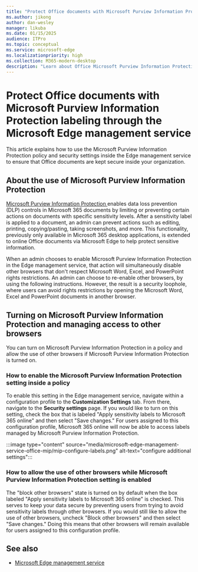 ```yaml
---
title: "Protect Office documents with Microsoft Purview Information Protection labeling"
ms.author: jikong
author: dan-wesley
manager: likuba
ms.date: 01/15/2025
audience: ITPro
ms.topic: conceptual
ms.service: microsoft-edge
ms.localizationpriority: high
ms.collection: M365-modern-desktop
description: "Learn about Office Microsoft Purview Information Protection labeling through the Microsoft Edge management service "
---
```


# Protect Office documents with Microsoft Purview Information Protection labeling through the Microsoft Edge management service

This article explains how to use the Microsoft Purview Information Protection policy and security settings inside the Edge management service to ensure that Office documents are kept secure inside your organization.

## About the use of Microsoft Purview Information Protection

[Microsoft Purview Information Protection ](/purview/information-protection) enables data loss prevention (DLP) controls in Microsoft 365 documents by limiting or preventing certain actions on documents with specific sensitivity levels. After a sensitivity label is applied to a document, an admin can prevent actions such as editing, printing, copying/pasting, taking screenshots, and more. This functionality, previously only available in Microsoft 365 desktop applications, is extended to online Office documents via Microsoft Edge to help protect sensitive information.  

When an admin chooses to enable Microsoft Purview Information Protection in the Edge management service, that action will simultaneously disable other browsers that don't respect Microsoft Word, Excel, and PowerPoint rights restrictions. An admin can choose to re-enable other browsers, by using the following instructions. However, the result is a security loophole, where users can avoid rights restrictions by opening the Microsoft Word, Excel and PowerPoint documents in another browser.

## Turning on Microsoft Purview Information Protection and managing access to other browsers

You can turn on Microsoft Purview Information Protection in a policy and allow the use of other browsers if Microsoft Purview Information Protection is turned on.

### How to enable the Microsoft Purview Information Protection setting inside a policy

To enable this setting in the Edge management service, navigate within a configuration profile to the **Customization Settings** tab. From there, navigate to the **Security settings** page. If you would like to turn on this setting, check the box that is labeled "Apply sensitivity labels to Microsoft 365 online" and then select "Save changes." For users assigned to this configuration profile, Microsoft 365 online will now be able to access labels managed by Microsoft Purview Information Protection.

:::image type="content" source="media/microsoft-edge-management-service-office-mip/mip-configure-labels.png" alt-text="configure additional settings":::

### How to allow the use of other browsers while Microsoft Purview Information Protection setting is enabled

The "block other browsers" state is turned on by default when the box labeled "Apply sensitivity labels to Microsoft 365 online" is checked. This serves to keep your data secure by preventing users from trying to avoid sensitivity labels through other browsers. If you would still like to allow the use of other browsers, uncheck "Block other browsers" and then select "Save changes." Doing this means that other browsers will remain available for users assigned to this configuration profile.

## See also

- [Microsoft Edge management service](microsoft-edge-management-service.md)
